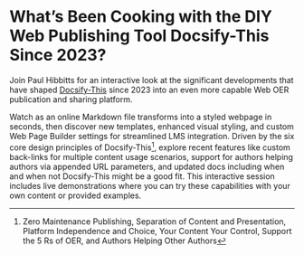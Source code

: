 # What’s Been Cooking with the DIY Web Publishing Tool Docsify-This Since 2023?

Join Paul Hibbitts for an interactive look at the significant developments that have shaped [Docsify-This](https://docsify-this.net) since 2023 into an even more capable Web OER publication and sharing platform.  

Watch as an online Markdown file transforms into a styled webpage in seconds, then discover new templates, enhanced visual styling, and custom Web Page Builder settings for streamlined LMS integration. Driven by the six core design principles of Docsify-This[^1], explore recent features like custom back-links for multiple content usage scenarios, support for authors helping authors via appended URL parameters, and updated docs including when and when not Docsify-This might be a good fit. This interactive session includes live demonstrations where you can try these capabilities with your own content or provided examples.  

[^1]: Zero Maintenance Publishing, Separation of Content and Presentation, Platform Independence and Choice, Your Content Your Control, Support the 5 Rs of OER, and Authors Helping Other Authors
